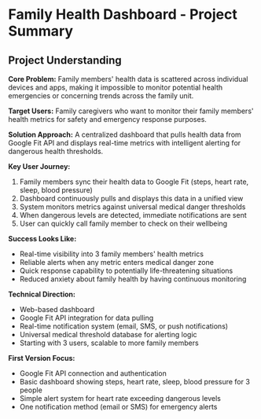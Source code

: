 # Family Health Dashboard - Project Summary

## Project Understanding
**Core Problem:** Family members' health data is scattered across individual devices and apps, making it impossible to monitor potential health emergencies or concerning trends across the family unit.

**Target Users:** Family caregivers who want to monitor their family members' health metrics for safety and emergency response purposes.

**Solution Approach:** A centralized dashboard that pulls health data from Google Fit API and displays real-time metrics with intelligent alerting for dangerous health thresholds.

**Key User Journey:** 
1. Family members sync their health data to Google Fit (steps, heart rate, sleep, blood pressure)
2. Dashboard continuously pulls and displays this data in a unified view
3. System monitors metrics against universal medical danger thresholds
4. When dangerous levels are detected, immediate notifications are sent
5. User can quickly call family member to check on their wellbeing

**Success Looks Like:** 
- Real-time visibility into 3 family members' health metrics
- Reliable alerts when any metric enters medical danger zone
- Quick response capability to potentially life-threatening situations
- Reduced anxiety about family health by having continuous monitoring

**Technical Direction:** 
- Web-based dashboard
- Google Fit API integration for data pulling
- Real-time notification system (email, SMS, or push notifications)
- Universal medical threshold database for alerting logic
- Starting with 3 users, scalable to more family members

**First Version Focus:** 
- Google Fit API connection and authentication
- Basic dashboard showing steps, heart rate, sleep, blood pressure for 3 people
- Simple alert system for heart rate exceeding dangerous levels
- One notification method (email or SMS) for emergency alerts